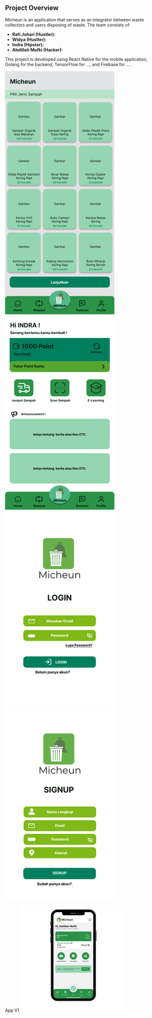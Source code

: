 ## Project Overview

Micheun is an application that serves as an integrator between waste collectors and users disposing of waste. The team consists of:

- **Rafi Johari (Hustler):**
- **Widya (Hustler):**
- **Indra (Hipster):**
- **Abdillah Mufki (Hacker):**

This project is developed using React Native for the mobile application, Golang for the backend, TensorFlow for ..., and Firebase for ... .

![Micheun App Screenshot](Images%20Project/Buang%20Sampah.png)
![Micheun App Screenshot](Images%20Project/Home%20Dashboard%20User.png)
![Micheun App Screenshot](Images%20Project/Login%20Page.png)
![Micheun App Screenshot](Images%20Project/Signup%20Page.png)

App V1
![Micheun App Screenshot](Images%20Project/mobileV1.png)
